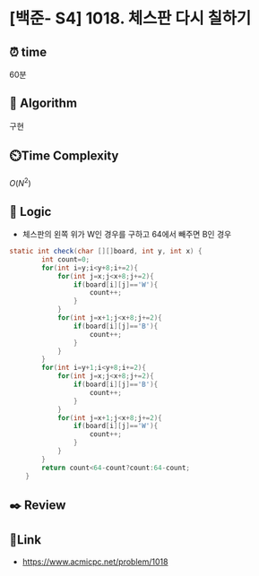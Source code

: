 # [백준- S4] 1018. 체스판 다시 칠하기
 
## ⏰  **time**
60분

## :pushpin: **Algorithm**
구현

## ⏲️**Time Complexity**
$O(N^2)$

## :round_pushpin: **Logic**
- 체스판의 왼쪽 위가 W인 경우를 구하고 64에서 빼주면 B인 경우
  
```java
static int check(char [][]board, int y, int x) {
		int count=0;
        for(int i=y;i<y+8;i+=2){
            for(int j=x;j<x+8;j+=2){
                if(board[i][j]=='W'){
                    count++;
                }
            }
            for(int j=x+1;j<x+8;j+=2){
                if(board[i][j]=='B'){
                    count++;
                }
            }
        }
        for(int i=y+1;i<y+8;i+=2){
            for(int j=x;j<x+8;j+=2){
                if(board[i][j]=='B'){
                    count++;
                }
            }
            for(int j=x+1;j<x+8;j+=2){
                if(board[i][j]=='W'){
                    count++;
                }
            }
        }
		return count<64-count?count:64-count;
	}
```

## :black_nib: **Review**

## 📡**Link**
- https://www.acmicpc.net/problem/1018
